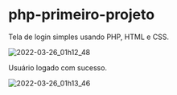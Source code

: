 # php-primeiro-projeto
Tela de login simples usando PHP, HTML e CSS.


![2022-03-26_01h12_48](https://user-images.githubusercontent.com/97207282/160225148-82ed6634-8bb4-4f0b-be56-3ca03c0e906c.png)

Usuário logado com sucesso.

![2022-03-26_01h13_46](https://user-images.githubusercontent.com/97207282/160225226-0ba0d035-cd82-4d27-974a-4cf8cd78876a.png)
